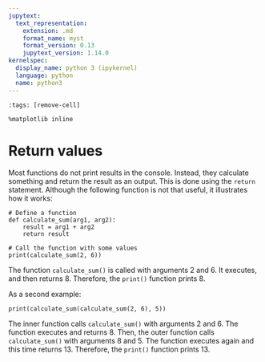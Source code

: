 ```yaml
---
jupytext:
  text_representation:
    extension: .md
    format_name: myst
    format_version: 0.13
    jupytext_version: 1.14.0
kernelspec:
  display_name: python 3 (ipykernel)
  language: python
  name: python3
---
```


```{code-cell} ipython3
:tags: [remove-cell]

%matplotlib inline
```

# Return values

Most functions do not print results in the console. Instead, they calculate something and return the result as an output. This is done using the `return` statement. Although the following function is not that useful, it illustrates how it works:

```{code-cell}
# Define a function
def calculate_sum(arg1, arg2):
    result = arg1 + arg2
    return result

# Call the function with some values
print(calculate_sum(2, 6))
```

The function `calculate_sum()` is called with arguments 2 and 6. It executes, and then returns 8. Therefore, the `print()` function prints 8.

As a second example:

```{code-cell}
print(calculate_sum(calculate_sum(2, 6), 5))
```

The inner function calls `calculate_sum()` with arguments 2 and 6. The function executes and returns 8. Then, the outer function calls `calculate_sum()` with arguments 8 and 5. The function executes again and this time returns 13. Therefore, the `print()` function prints 13.
